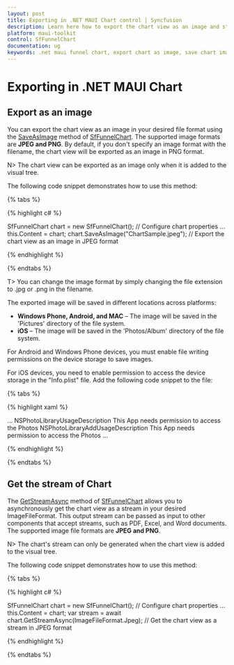 ```yaml
---
layout: post
title: Exporting in .NET MAUI Chart control | Syncfusion
description: Learn here how to export the chart view as an image and stream in the Syncfusion® .NET MAUI Chart (SfFunnelChart) control.
platform: maui-toolkit
control: SfFunnelChart
documentation: ug
keywords: .net maui funnel chart, export chart as image, save chart image, get chart stream, image formats, export chart view, maui toolkit
---
```


# Exporting in .NET MAUI Chart

## Export as an image

You can export the chart view as an image in your desired file format using the [SaveAsImage](https://help.syncfusion.com/cr/maui-toolkit/Syncfusion.Maui.Toolkit.Charts.ChartBase.html#Syncfusion_Maui_Toolkit_Charts_ChartBase_SaveAsImage_System_String_) method of [SfFunnelChart](https://help.syncfusion.com/cr/maui-toolkit/Syncfusion.Maui.Toolkit.Charts.SfFunnelChart.html). The supported image formats are **JPEG and PNG**. By default, if you don't specify an image format with the filename, the chart view will be exported as an image in PNG format.

N> The chart view can be exported as an image only when it is added to the visual tree.

The following code snippet demonstrates how to use this method:

{% tabs %}

{% highlight c# %}

SfFunnelChart chart = new SfFunnelChart();
// Configure chart properties
...
this.Content = chart;
chart.SaveAsImage("ChartSample.jpeg"); // Export the chart view as an image in JPEG format

{% endhighlight %}

{% endtabs %}

T> You can change the image format by simply changing the file extension to .jpg or .png in the filename.

The exported image will be saved in different locations across platforms:

- **Windows Phone, Android, and MAC** – The image will be saved in the 'Pictures' directory of the file system.
- **iOS** – The image will be saved in the 'Photos/Album' directory of the file system.

For Android and Windows Phone devices, you must enable file writing permissions on the device storage to save images.

For iOS devices, you need to enable permission to access the device storage in the "Info.plist" file. Add the following code snippet to the file:

{% tabs %}

{% highlight xaml %}

<dict>
    ...    
    <key>NSPhotoLibraryUsageDescription</key>    
    <string>This App needs permission to access the Photos</string>    
    <key>NSPhotoLibraryAddUsageDescription</key>    
    <string>This App needs permission to access the Photos</string> 
    ...
</dict>

{% endhighlight %}

{% endtabs %}

## Get the stream of Chart

The [GetStreamAsync](https://help.syncfusion.com/cr/maui-toolkit/Syncfusion.Maui.Toolkit.Charts.ChartBase.html#Syncfusion_Maui_Toolkit_Charts_ChartBase_GetStreamAsync_Syncfusion_Maui_Toolkit_ImageFileFormat_) method of [SfFunnelChart](https://help.syncfusion.com/cr/maui-toolkit/Syncfusion.Maui.Toolkit.Charts.SfFunnelChart.html) allows you to asynchronously get the chart view as a stream in your desired ImageFileFormat. This output stream can be passed as input to other components that accept streams, such as PDF, Excel, and Word documents. The supported image file formats are **JPEG and PNG**.

N> The chart's stream can only be generated when the chart view is added to the visual tree.

The following code snippet demonstrates how to use this method:

{% tabs %}

{% highlight c# %}

SfFunnelChart chart = new SfFunnelChart();
// Configure chart properties
...
this.Content = chart;
var stream = await chart.GetStreamAsync(ImageFileFormat.Jpeg); // Get the chart view as a stream in JPEG format

{% endhighlight %}

{% endtabs %}